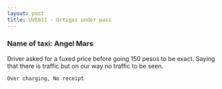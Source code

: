 ```yaml
---
layout: post
title: UVE611 - Ortigas under pass
---
```


### Name of taxi: Angel Mars

Driver asked for a fuxed price before going 150 pesos to be exact. Saying that there is traffic but on our way no traffic to be seen. 

```Over charging, No receipt```
